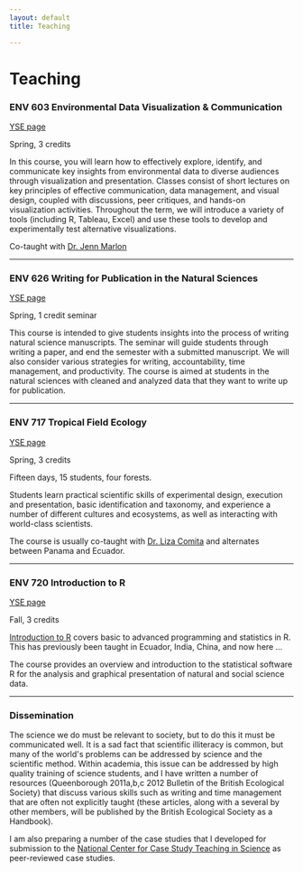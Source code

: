 ```yaml
---
layout: default
title: Teaching

---
```


# Teaching

### ENV 603 Environmental Data Visualization & Communication

[YSE page](http://environment.yale.edu/courses/detail/603/)

Spring, 3 credits

In this course, you will learn how to effectively explore, identify, and communicate key insights from environmental data to diverse audiences through visualization and presentation. Classes consist of short lectures on key principles of effective communication, data management, and visual design, coupled with discussions, peer critiques, and hands-on visualization activities. Throughout the term, we will introduce a variety of tools (including R, Tableau, Excel) and use these tools to develop and experimentally test alternative visualizations. 

Co-taught with [Dr. Jenn Marlon](https://environment.yale.edu/profile/jennifer-marlon/)

<hr>

### ENV 626 Writing for Publication in the Natural Sciences

[YSE page](http://environment.yale.edu/courses/detail/626)

Spring, 1 credit seminar

<p></p>

This course is intended to give students insights into the process of writing natural science manuscripts. The seminar will guide students through writing a paper, and end the semester with a submitted manuscript. We will also consider various strategies for writing, accountability, time management, and productivity. The course is aimed at students in the natural sciences with cleaned and analyzed data that they want to write up for publication.

<hr>


### ENV 717 Tropical Field Ecology

[YSE page](http://environment.yale.edu/courses/detail/717/)

Spring, 3 credits 

<p></p>


Fifteen days, 15 students, four forests.

Students learn practical scientific skills of experimental design, execution and presentation, basic identification and taxonomy, and experience a number of different cultures and ecosystems, as well as interacting with world-class scientists.

The course is usually co-taught with [Dr. Liza Comita](http://environment.yale.edu/profile/comita) and alternates between Panama and Ecuador.

<hr>

### ENV 720 Introduction to R

[YSE page](http://environment.yale.edu/courses/detail/720)
 
Fall, 3 credits 

<p></p>

[Introduction to R](http://intro2r.info) covers basic to advanced programming and statistics in R. This has previously been taught in Ecuador, India, China, and now here ...

The course provides an overview and introduction to the statistical software R for the analysis and graphical presentation of natural and social science data.

<hr>



### Dissemination
The science we do must be relevant to society, but to do this it must be communicated well. It is a sad fact that scientific illiteracy is common, but many of the world's problems can be addressed by science and the scientific method. Within academia, this issue can be addressed by high quality training of science students, and I have written a number of resources (Queenborough 2011a,b,c 2012 Bulletin of the British Ecological Society) that discuss various skills such as writing and time management that are often not explicitly taught (these articles, along with a several by other members, will be published by the British Ecological Society as a Handbook).

I am also preparing a number of the case studies that I developed for submission to the [National Center for Case Study Teaching in Science](http://libweb1.lib.buffalo.edu/cs/) as peer-reviewed case studies.



